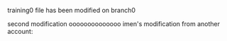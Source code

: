 training0
file has been modified on branch0 

second modification 
oooooooooooooo
imen's modification from another account: 
